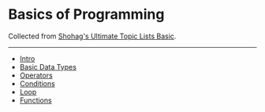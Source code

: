 # Basics of Programming

Collected from [Shohag's Ultimate Topic Lists Basic](https://youkn0wwho.academy/topic-list/loops).

---
- [Intro]()
- [Basic Data Types]()
- [Operators]()
- [Conditions]()
- [Loop]()
- [Functions]()